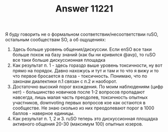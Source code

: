 ﻿---
title: "Answer 11221"
se.owner.user_id: 5648
se.owner.display_name: "Barmaley"
se.owner.link: "https://ru.meta.stackoverflow.com/users/5648/barmaley"
se.answer_id: 11221
se.question_id: 11219
se.post_type: answer
se.is_accepted: False
---
<p>Я буду говорить не о формальном соответствии/несоответствии ruSO, остальным сообществам SO, а об ощущениях:</p>
<ol>
<li>Здесь больше уровень общения/дискуссии. Если enSO все таки больше похож на базу знаний (как бы ни кривился @avp), то ruSO все таки больше дискуссионная площадка</li>
<li>Как результат п. 1 - здесь гораздо выше уровень токсичности, ну вот прямо на порядок. Давно нахожусь и тут и там и то что я вижу и то что первое бросается в глаза - токсичность. Понимаю, что по законам диалектики п.1 связан с п.2 и наоборот.</li>
<li>Достаточно высокий порог вхождения. По моим наблюдениям (цифр нет) - большинство новичков после 1-2 вопросов пропадают навсегда, лишь малая часть преодолев, токсичность опытных участников, downvoting первых вопросов кое как остаются в сообществе. Не знаю сколько из них преодолевают порог в 1000 баллов - наверное единицы.</li>
<li>Как результат п. 1, 2 и 3. ruSO теперь это дискуссионная площадка активного общения 20-30 (максимум 100) опытных юзеров.</li>
</ol>
